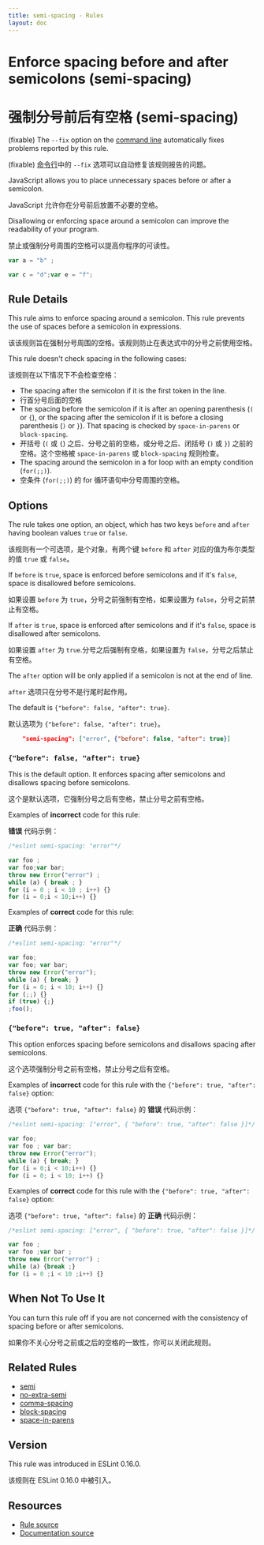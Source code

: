 ```yaml
---
title: semi-spacing - Rules
layout: doc
---
```

<!-- Note: No pull requests accepted for this file. See README.md in the root directory for details. -->

# Enforce spacing before and after semicolons (semi-spacing)

# 强制分号前后有空格 (semi-spacing)

(fixable) The `--fix` option on the [command line](../user-guide/command-line-interface#fix) automatically fixes problems reported by this rule.

(fixable) [命令行](../user-guide/command-line-interface#fix)中的 `--fix` 选项可以自动修复该规则报告的问题。

JavaScript allows you to place unnecessary spaces before or after a semicolon.

JavaScript 允许你在分号前后放置不必要的空格。

Disallowing or enforcing space around a semicolon can improve the readability of your program.

禁止或强制分号周围的空格可以提高你程序的可读性。

```js
var a = "b" ;

var c = "d";var e = "f";
```

## Rule Details

This rule aims to enforce spacing around a semicolon. This rule prevents the use of spaces before a semicolon in expressions.

该该规则旨在强制分号周围的空格。该规则防止在表达式中的分号之前使用空格。

This rule doesn't check spacing in the following cases:

该规则在以下情况下不会检查空格：

* The spacing after the semicolon if it is the first token in the line.
* 行首分号后面的空格
* The spacing before the semicolon if it is after an opening parenthesis (`(` or `{`), or the spacing after the semicolon if it is before a closing parenthesis (`)` or `}`). That spacing is checked by `space-in-parens` or `block-spacing`.
* 开括号 (`(` 或 `{`) 之后、分号之前的空格，或分号之后、闭括号 (`)` 或 `}`) 之前的空格。这个空格被 `space-in-parens` 或 `block-spacing` 规则检查。
* The spacing around the semicolon in a for loop with an empty condition (`for(;;)`).
* 空条件 (`for(;;)`) 的 for 循环语句中分号周围的空格。

## Options

The rule takes one option, an object, which has two keys `before` and `after` having boolean values `true` or `false`.

该规则有一个可选项，是个对象，有两个键 `before` 和 `after` 对应的值为布尔类型的值 `true` 或 `false`。

If `before` is `true`, space is enforced before semicolons and if it's `false`, space is disallowed before semicolons.

如果设置 `before` 为 `true`，分号之前强制有空格，如果设置为 `false`，分号之前禁止有空格。

If `after` is `true`, space is enforced after semicolons and if it's `false`, space is disallowed after semicolons.

如果设置 `after` 为 `true`.分号之后强制有空格，如果设置为 `false`，分号之后禁止有空格。

The `after` option will be only applied if a semicolon is not at the end of line.

`after` 选项只在分号不是行尾时起作用。

The default is `{"before": false, "after": true}`.

默认选项为 `{"before": false, "after": true}`。

```json
    "semi-spacing": ["error", {"before": false, "after": true}]
```

### `{"before": false, "after": true}`

This is the default option. It enforces spacing after semicolons and disallows spacing before semicolons.

这个是默认选项，它强制分号之后有空格，禁止分号之前有空格。

Examples of **incorrect** code for this rule:

**错误** 代码示例：

```js
/*eslint semi-spacing: "error"*/

var foo ;
var foo;var bar;
throw new Error("error") ;
while (a) { break ; }
for (i = 0 ; i < 10 ; i++) {}
for (i = 0;i < 10;i++) {}
```

Examples of **correct** code for this rule:

**正确** 代码示例：

```js
/*eslint semi-spacing: "error"*/

var foo;
var foo; var bar;
throw new Error("error");
while (a) { break; }
for (i = 0; i < 10; i++) {}
for (;;) {}
if (true) {;}
;foo();
```

### `{"before": true, "after": false}`

This option enforces spacing before semicolons and disallows spacing after semicolons.

这个选项强制分号之前有空格，禁止分号之后有空格。

Examples of **incorrect** code for this rule with the `{"before": true, "after": false}` option:

选项 `{"before": true, "after": false}` 的 **错误** 代码示例：

```js
/*eslint semi-spacing: ["error", { "before": true, "after": false }]*/

var foo;
var foo ; var bar;
throw new Error("error");
while (a) { break; }
for (i = 0;i < 10;i++) {}
for (i = 0; i < 10; i++) {}
```

Examples of **correct** code for this rule with the `{"before": true, "after": false}` option:

选项 `{"before": true, "after": false}` 的 **正确** 代码示例：

```js
/*eslint semi-spacing: ["error", { "before": true, "after": false }]*/

var foo ;
var foo ;var bar ;
throw new Error("error") ;
while (a) {break ;}
for (i = 0 ;i < 10 ;i++) {}
```

## When Not To Use It

You can turn this rule off if you are not concerned with the consistency of spacing before or after semicolons.

如果你不关心分号之前或之后的空格的一致性，你可以关闭此规则。

## Related Rules

* [semi](semi)
* [no-extra-semi](no-extra-semi)
* [comma-spacing](comma-spacing)
* [block-spacing](block-spacing)
* [space-in-parens](space-in-parens)

## Version

This rule was introduced in ESLint 0.16.0.

该规则在 ESLint 0.16.0 中被引入。

## Resources

* [Rule source](https://github.com/eslint/eslint/tree/master/lib/rules/semi-spacing.js)
* [Documentation source](https://github.com/eslint/eslint/tree/master/docs/rules/semi-spacing.md)
